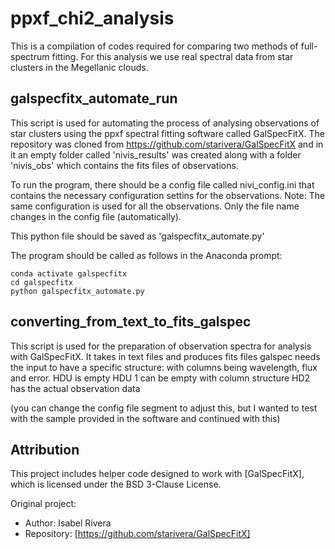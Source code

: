 # ppxf_chi2_analysis
This is a compilation of codes required for comparing two methods of full-spectrum fitting. For this analysis we use real spectral data from star clusters in the Megellanic clouds.

## galspecfitx_automate_run
This script is used for automating the process of analysing observations of star clusters using the ppxf spectral fitting software called GalSpecFitX. The repository was cloned from https://github.com/starivera/GalSpecFitX and in it an empty folder called 'nivis_results' was created along with a folder 'nivis_obs' which contains the fits files of observations.

To run the program, there should be a config file called nivi_config.ini that contains the necessary configuration settins for the observations. Note: The same configuration is used for all the observations. Only the file name changes in the config file (automatically).

This python file should be saved as 'galspecfitx_automate.py'

The program should be called as follows in the Anaconda prompt:
```
conda activate galspecfitx
cd galspecfitx
python galspecfitx_automate.py
```
## converting_from_text_to_fits_galspec
This script is used for the preparation of observation spectra for analysis with GalSpecFitX.
It takes in text files and produces fits files
galspec needs the input to have a specific structure: with columns being wavelength, flux and error.
HDU is empty
HDU 1 can be empty with column structure
HD2 has the actual observation data

(you can change the config file segment to adjust this, but I wanted to test with the sample provided in the software and continued with this)


## Attribution

This project includes helper code designed to work with [GalSpecFitX], which is licensed under the BSD 3-Clause License.

Original project:
- Author: Isabel Rivera
- Repository: [https://github.com/starivera/GalSpecFitX]



